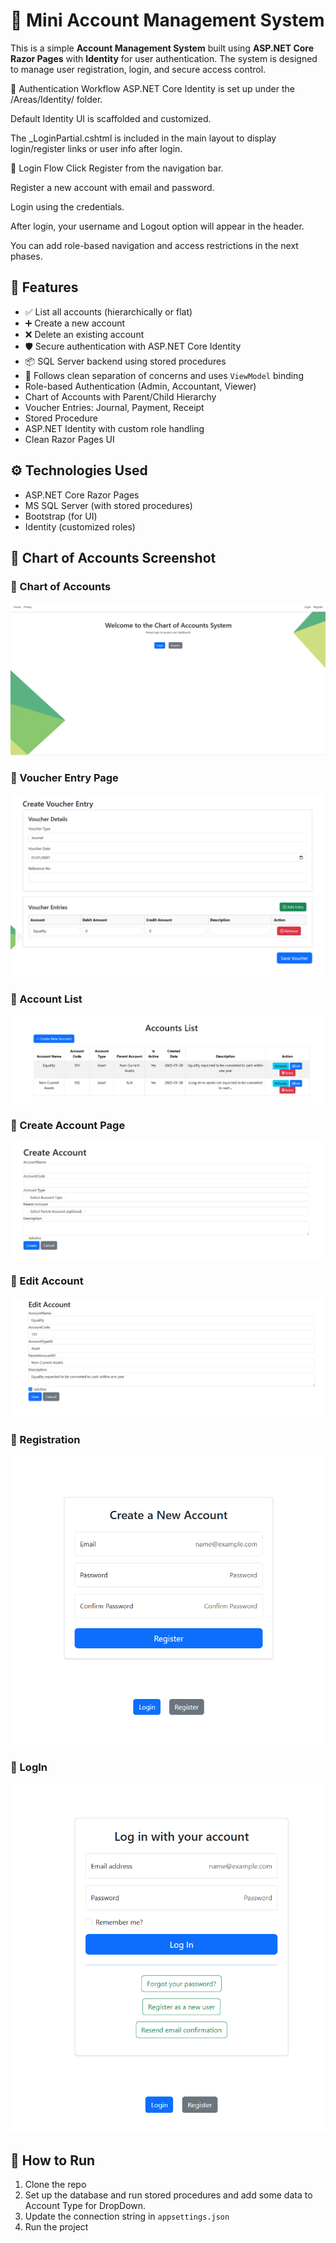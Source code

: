 # 🧾 Mini Account Management System

This is a simple **Account Management System** built using **ASP.NET Core Razor Pages** with **Identity** for user authentication. The system is designed to manage user registration, login, and secure access control. 

🔐 Authentication Workflow
ASP.NET Core Identity is set up under the /Areas/Identity/ folder.

Default Identity UI is scaffolded and customized.

The _LoginPartial.cshtml is included in the main layout to display login/register links or user info after login.

👥 Login Flow
Click Register from the navigation bar.

Register a new account with email and password.

Login using the credentials.

After login, your username and Logout option will appear in the header.

You can add role-based navigation and access restrictions in the next phases.

## 📌 Features

- ✅ List all accounts (hierarchically or flat)
- ➕ Create a new account
- ❌ Delete an existing account
- 🛡️ Secure authentication with ASP.NET Core Identity
- 📦 SQL Server backend using stored procedures
- 🎯 Follows clean separation of concerns and uses `ViewModel` binding
- Role-based Authentication (Admin, Accountant, Viewer)
- Chart of Accounts with Parent/Child Hierarchy
- Voucher Entries: Journal, Payment, Receipt
- Stored Procedure 
- ASP.NET Identity with custom role handling
- Clean Razor Pages UI

## ⚙️ Technologies Used
- ASP.NET Core Razor Pages
- MS SQL Server (with stored procedures)
- Bootstrap (for UI)
- Identity (customized roles)

## 📸 Chart of Accounts Screenshot
### 🧾 Chart of Accounts
![HomePage](docs/Images/welcomehomePage.png)

### 🧾 Voucher Entry Page
![Voucher Entry](docs/Images/createVouchar.png)

### 🧾 Account List
![Account List](docs/Images/accountList.png)

### 🧾 Create Account Page
![Create Account](docs/Images/createAccount.png)

### 🧾 Edit Account 
![Account Type Dropdown](docs/Images/editAccount.png)

### 🧾 Registration
![Report Page](docs/Images/register.png)

### 🧾 LogIn
![Dashboard](docs/Images/login.png)

  
## 🧪 How to Run
1. Clone the repo
2. Set up the database and run stored procedures and add some data to Account Type for DropDown.
3. Update the connection string in `appsettings.json`
4. Run the project

